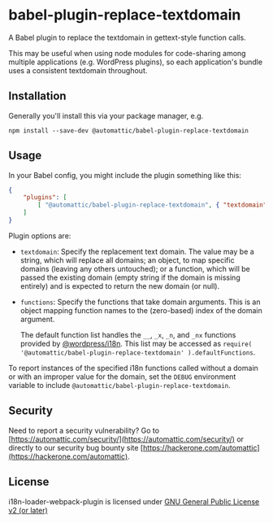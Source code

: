 # babel-plugin-replace-textdomain

A Babel plugin to replace the textdomain in gettext-style function calls.

This may be useful when using node modules for code-sharing among multiple applications (e.g. WordPress plugins), so each application's bundle uses a consistent textdomain throughout.

## Installation

Generally you'll install this via your package manager, e.g.

```
npm install --save-dev @automattic/babel-plugin-replace-textdomain
```

## Usage

In your Babel config, you might include the plugin something like this:
```json
{
	"plugins": [
		[ "@automattic/babel-plugin-replace-textdomain", { "textdomain": "new-domain" } ]
	]
}
```

Plugin options are:

- `textdomain`: Specify the replacement text domain. The value may be a string, which will replace all domains; an object, to map specific domains (leaving any others untouched); or a function, which will be passed the existing domain (empty string if the domain is missing entirely) and is expected to return the new domain (or null).
- `functions`: Specify the functions that take domain arguments. This is an object mapping function names to the (zero-based) index of the domain argument.

  The default function list handles the `__`, `_x`, `_n`, and `_nx` functions provided by [@wordpress/i18n]. This list may be accessed as `require( '@automattic/babel-plugin-replace-textdomain' ).defaultFunctions`.

To report instances of the specified i18n functions called without a domain or with an improper value for the domain, set the `DEBUG` environment variable to include `@automattic/babel-plugin-replace-textdomain`.

## Security

Need to report a security vulnerability? Go to [https://automattic.com/security/](https://automattic.com/security/) or directly to our security bug bounty site [https://hackerone.com/automattic](https://hackerone.com/automattic).

## License

i18n-loader-webpack-plugin is licensed under [GNU General Public License v2 (or later)](./LICENSE.txt)

[@wordpress/i18n]: https://www.npmjs.com/package/@wordpress/i18n
